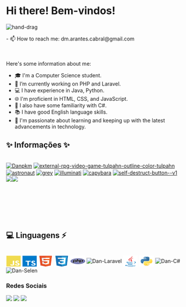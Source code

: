 <h1> Hi there! Bem-vindos!</h1>
<img width="64" height="64" src="https://img.icons8.com/nolan/64/hand-drag.png" alt="hand-drag"/>
<p>- 📫 How to reach me: dm.arantes.cabral@gmail.com</p>
<br>
<p>Here's some information about me:</p>
<ul>
  <li>🎓 I'm a Computer Science student.</li>
  <li>🔭 I’m currently working on PHP and Laravel.</li>
  <li>💻 I have experience in Java, Python.</li>
  <li>🌐 I'm proficient in HTML, CSS, and JavaScript.</li>
  <li>🔧 I also have some familiarity with C#.</li>
  <li>📚 I have good English language skills.</li>
  <li>🚀 I'm passionate about learning and keeping up with the latest advancements in technology.</li>
</ul>


<h2> ✨ Informações ✨ </h2> 
<div style="display: inline_block"><br>
<a href="https://www.youtube.com/watch?v=-PlAg8R9TG4"><img align="center" alt="Danpkm" height="15" width="15" src="https://img.icons8.com/officexs/16/pokeball.png" alt="pokeball"/></a>
<a  href="https://www.youtube.com/watch?v=MXDF0wVcWfA"><img align="center" width="15" height="15" src="https://img.icons8.com/external-tulpahn-outline-color-tulpahn/64/external-rpg-video-game-tulpahn-outline-color-tulpahn.png" alt="external-rpg-video-game-tulpahn-outline-color-tulpahn"/></a>
<a  href="https://www.youtube.com/watch?v=IwCHKyD7awA"><img align="center" width="15" height="15" src="https://img.icons8.com/office/16/astronaut.png" alt="astronaut"/></a>
<a  href="https://www.youtube.com/watch?v=SQ4-7qf_vxo"><img align="center" width="15" height="15" src="https://img.icons8.com/stickers/100/grey.png" alt="grey"/></a>
<a  href="segredo.segredo"><img align="center" width="15" height="15" src="https://img.icons8.com/color/48/illuminati.png" alt="illuminati"/></a>
<a  href="https://www.youtube.com/watch?v=8Pj-YEQbojk"><img align="center" width="15" height="15" src="https://img.icons8.com/doodle/48/capybara.png" alt="capybara"/></a>
<a  href="https://hackertyper.net/"><img align="center" width="15" height="15" src="https://img.icons8.com/flat-round/64/self-destruct-button--v1.png" alt="self-destruct-button--v1"/></a>
</div>
<div>
<img height="140px" align="left" src="https://github-readme-stats-defcon27.vercel.app/api?username=danieldemac&show_icons=true&theme=react&include_all_commits=true&count_private=true"/>
<img height="140px" align="left" src="https://github-readme-stats-defcon27.vercel.app/api/top-langs/?username=danieldemac&layout=compact&langs_count=16&theme=react" />
</div>
<br><br><br><br><br><br><br>
<div >
  <h2> 💻 Linguagens ⚡ </h2>
</div>
<div style="display: inline_block"><br>
  <img align="center" alt="Dan-Js" height="30" width="40" src="https://raw.githubusercontent.com/devicons/devicon/master/icons/javascript/javascript-plain.svg">
  <img align="center" alt="Dan-Ts" height="30" width="40" src="https://raw.githubusercontent.com/devicons/devicon/master/icons/typescript/typescript-plain.svg">
  <img align="center" alt="Dan-HTML" height="30" width="40" src="https://raw.githubusercontent.com/devicons/devicon/master/icons/html5/html5-original.svg">
  <img align="center" alt="Dan-CSS" height="30" width="40" src="https://raw.githubusercontent.com/devicons/devicon/master/icons/css3/css3-original.svg">
  <img align="center" alt="Dan-CSS" height="30" width="40" src="https://raw.githubusercontent.com/devicons/devicon/master/icons/php/php-original.svg">
   <img align="center" alt="Dan-Laravel" height="30" width="40" src="https://cdn.jsdelivr.net/gh/devicons/devicon/icons/laravel/laravel-plain-wordmark.svg" />
  <img align="center" alt="Dan-Java" height="30" width="40" src="https://raw.githubusercontent.com/devicons/devicon/master/icons/java/java-original.svg">
  <img align="center" alt="Dan-Py" height="30" width="40" src="https://raw.githubusercontent.com/devicons/devicon/master/icons/python/python-original.svg">
  <img align="center" alt="Dan-C#" height="30" width="40" src="https://cdn.jsdelivr.net/gh/devicons/devicon/icons/csharp/csharp-original.svg" />
  <img align="center" alt="Dan-Selen" height="30" width="40" src="https://cdn.jsdelivr.net/gh/devicons/devicon/icons/selenium/selenium-original.svg" />

</div>
<h3>  Redes Sociais </h3> 

  <a href="https://www.instagram.com/danieldemac/" target="_blank"><img src="https://img.shields.io/badge/-Instagram-%23E4405F?style=for-the-badge&logo=instagram&logoColor=white" target="_blank"></a> 
  <a href = "mailto:dm.arantes.cabral@gmail.com"><img src="https://img.shields.io/badge/-Gmail-%23333?style=for-the-badge&logo=gmail&logoColor=white" target="_blank"></a>
  <a href="https://www.linkedin.com/in/daniel-de-melo-arantes-cabral-63664659//" target="_blank"><img src="https://img.shields.io/badge/-LinkedIn-%230077B5?style=for-the-badge&logo=linkedin&logoColor=white" target="_blank"></a> 
<!--
**danieldemac/danieldemac** is a ✨ _special_ ✨ repository because its `README.md` (this file) appears on your GitHub profile.

Here are some ideas to get you started:

- 🔭 I’m currently working on ...
- 🌱 I’m currently learning ...
- 👯 I’m looking to collaborate on ...
- 🤔 I’m looking for help with ...
- 💬 Ask me about ...
- 📫 How to reach me: ...
- 😄 Pronouns: ...
- ⚡ Fun fact: ...
-->
